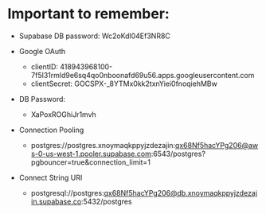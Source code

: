 # Important to remember:

- Supabase DB password: Wc2oKdl04Ef3NR8C

- Google OAuth

  - clientID: 418943968100-7f5l31rmld9e6sq4qo0nboonafd69u56.apps.googleusercontent.com
  - clientSecret: GOCSPX-\_8YTMx0kk2txnYiei0fnoqiehMBw

- DB Password:
  - XaPoxROGhiJr1mvh
- Connection Pooling
  - postgres://postgres.xnoymaqkppyjzdezajin:qx68Nf5hacYPg206@aws-0-us-west-1.pooler.supabase.com:6543/postgres?pgbouncer=true&connection_limit=1
- Connect String URI
  - postgresql://postgres:qx68Nf5hacYPg206@db.xnoymaqkppyjzdezajin.supabase.co:5432/postgres
